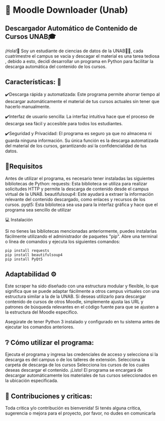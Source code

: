 # :floppy_disk: Moodle Downloader (Unab)
##  Descargador Automático de Contenido de Cursos UNAB:mortar_board:
¡Hola!:wave: Soy un estudiante de ciencias de datos de la UNAB:technologist:, cada cuatrimestre el campus se vacia y descagar el material es una tarea tediosa , debido a esto, decidí desarrollar un programa en Python para facilitar la descarga automática del contenido de los cursos.

## Características: :rocket:
:heavy_check_mark:Descarga rápida y automatizada: Este programa permite ahorrar tiempo al descargar automáticamente el material de tus cursos actuales sin tener que hacerlo manualmente.

:heavy_check_mark:Interfaz de usuario sencilla: La interfaz intuitiva hace que el proceso de descarga sea fácil y accesible para todos los estudiantes.

:heavy_check_mark:Seguridad y Privacidad: El programa es seguro ya que no almacena ni guarda ninguna información. Su única función es la descarga automatizada del material de los cursos, garantizando así la confidencialidad de tus datos.

## :bookmark_tabs:Requisitos

Antes de utilizar el programa, es necesario tener instaladas las siguientes bibliotecas de Python:
requests: Esta biblioteca se utiliza para realizar solicitudes HTTP y permite la descarga de contenido desde el campus virtual de la UNAB.
beautifulsoup4: Este ayudará a extraer la información relevante del contenido descargado, como enlaces y recursos de los cursos.
pyqt5: Esta biblioteca sea usa para la interfaz gráfica y hace que el programa sea sencillo de utilizar

:computer: Instalación

Si no tienes las bibliotecas mencionadas anteriormente, puedes instalarlas fácilmente utilizando el administrador de paquetes "pip". Abre una terminal o línea de comandos y ejecuta los siguientes comandos:

    pip install requests
    pip install beautifulsoup4
    pip install PyQt5

## Adaptabilidad :gear:
Este scraper ha sido diseñado con una estructura modular y flexible, lo que significa que se puede adaptar fácilmente a otros campus virtuales con una estructura similar a la de la UNAB. Si deseas utilizarlo para descargar contenido de cursos de otros Moodle, simplemente ajusta las URL y patrones de búsqueda relevantes en el código fuente para que se ajusten a la estructura del Moodle específico.

Asegúrate de tener Python 3 instalado y configurado en tu sistema antes de ejecutar los comandos anteriores.

## :grey_question: Cómo utilizar el programa:

Ejecuta el programa y ingresa las credenciales de acceso y selecciona si la descarga es del campus o de los talleres de extensión.
Selecciona la carpeta de descarga de los cursos
Selecciona los cursos de los cuales deseas descargar el contenido.
¡Listo! El programa se encargará de descargar automáticamente los materiales de tus cursos seleccionados en la ubicación especificada.

## :postbox: Contribuciones y criticas:
Toda critica y/o contribución es bienvenida!  Si tenés alguna crítica, sugerencia o mejora para el proyecto, por favor, no dudes en comunicarla

